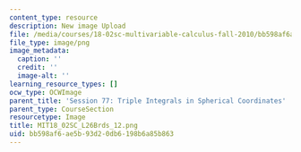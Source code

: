 ```yaml
---
content_type: resource
description: New image Upload
file: /media/courses/18-02sc-multivariable-calculus-fall-2010/bb598af6ae5b93d20db6198b6a85b863_MIT18_02SC_L26Brds_12.png
file_type: image/png
image_metadata:
  caption: ''
  credit: ''
  image-alt: ''
learning_resource_types: []
ocw_type: OCWImage
parent_title: 'Session 77: Triple Integrals in Spherical Coordinates'
parent_type: CourseSection
resourcetype: Image
title: MIT18_02SC_L26Brds_12.png
uid: bb598af6-ae5b-93d2-0db6-198b6a85b863
---
```

